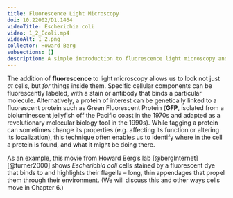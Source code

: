 ```yaml
---
title: Fluorescence Light Microscopy
doi: 10.22002/D1.1464
videoTitle: Escherichia coli
video: 1_2_Ecoli.mp4
videoAlt: 1_2.png
collector: Howard Berg
subsections: []
description: A simple introduction to fluorescence light microscopy and how it's used to image components of archaea and bacteria like Escherichia coli flagella
---
```


The addition of **fluorescence** to light microscopy allows us to look not just *at* cells, but *for* things inside them. Specific cellular components can be fluorescently labeled, with a stain or antibody that binds a particular molecule. Alternatively, a protein of interest can be genetically linked to a fluorescent protein such as Green Fluorescent Protein (**GFP**, isolated from a bioluminescent jellyfish off the Pacific coast in the 1970s and adapted as a revolutionary molecular biology tool in the 1990s). While tagging a protein can sometimes change its properties (e.g. affecting its function or altering its localization), this technique often enables us to identify where in the cell a protein is found, and what it might be doing there.

As an example, this movie from Howard Berg’s lab [@bergInternet] [@turner2000] shows *Escherichia coli* cells stained by a fluorescent dye that binds to and highlights their flagella – long, thin appendages that propel them through their environment. (We will discuss this and other ways cells move in Chapter 6.)

